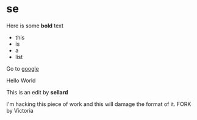 # se

Here is some **bold** text 

 - this 
 - is
 - a
 - list

Go to [google](www.google.com)

Hello World

This is an edit by **sellard**

I'm hacking this piece of work and this will damage the format of it. FORK by Victoria
